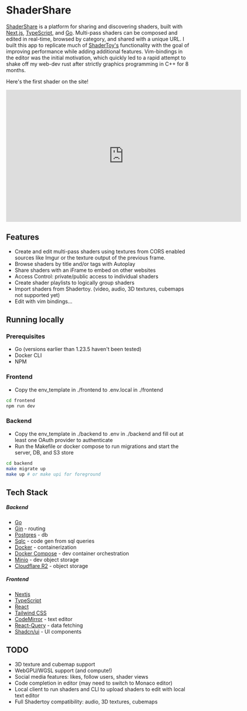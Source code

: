 # ShaderShare

[ShaderShare](https://shader-share.com) is a platform for sharing and discovering shaders, built with [Next.js](https://nextjs.org/), [TypeScript](https://www.typescriptlang.org/), and [Go](https://go.dev). Multi-pass shaders can be composed and edited in real-time, browsed by category, and shared with a unique URL. I built this app to replicate much of [ShaderToy's](https://www.shadertoy.com/) functionality with the goal of improving performance while adding additional features. Vim-bindings in the editor was the initial motivation, which quickly led to a rapid attempt to shake off my web-dev rust after strictly graphics programming in C++ for 8 months.

Here's the first shader on the site!

<iframe title="Shadershare Player" allowfullscreen="" allow="clipboard-write; web-share" width="640" height="360" style="border: none" src="https://www.shader-share.com/embed/shader/d16b208f-5e47-4855-987a-fed51782c86a"></iframe>

## Features

- Create and edit multi-pass shaders using textures from CORS enabled sources like Imgur or the texture output of the previous frame.
- Browse shaders by title and/or tags with Autoplay
- Share shaders with an iFrame to embed on other websites
- Access Control: private/public access to individual shaders
- Create shader playlists to logically group shaders
- Import shaders from Shadertoy. (video, audio, 3D textures, cubemaps not supported yet)
- Edit with vim bindings...

## Running locally

### Prerequisites

- Go (versions earlier than 1.23.5 haven't been tested)
- Docker CLI
- NPM

### Frontend

- Copy the env_template in ./frontend to .env.local in ./frontend

```bash
cd frontend
npm run dev
```

### Backend

- Copy the env_template in ./backend to .env in ./backend and fill out at least one OAuth provider to authenticate
- Run the Makefile or docker compose to run migrations and start the server, DB, and S3 store

```bash
cd backend
make migrate up
make up # or make upi for foreground
```

## Tech Stack

##### Backend

- [Go](https://go.dev)
- [Gin](https://github.com/gin-gonic/gin) - routing
- [Postgres](https://www.postgresql.org/) - db
- [Sqlc](https://github.com/sqlc-dev/sqlc) - code gen from sql queries
- [Docker](https://www.docker.com/) - containerization
- [Docker Compose](https://docs.docker.com/compose/) - dev container orchestration
- [Minio](https://min.io/) - dev object storage
- [Cloudflare R2](https://www.cloudflare.com/developer-platform/products/r2/) - object storage

##### Frontend

- [Nextjs](https://nextjs.org/)
- [TypeScript](https://www.typescriptlang.org/)
- [React](https://reactjs.org/)
- [Tailwind CSS](https://tailwindcss.com/)
- [CodeMirror](https://codemirror.net/) - text editor
- [React-Query](https://react-query.tanstack.com/) - data fetching
- [Shadcn/ui](https://ui.shadcn.com/) - UI components

## TODO

- 3D texture and cubemap support
- WebGPU/WGSL support (and compute!)
- Social media features: likes, follow users, shader views
- Code completion in editor (may need to switch to Monaco editor)
- Local client to run shaders and CLI to upload shaders to edit with local text editor
- Full Shadertoy compatibility: audio, 3D textures, cubemaps
